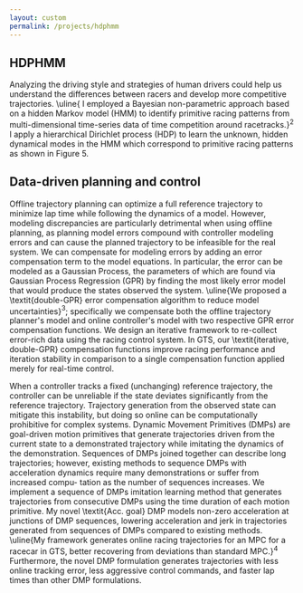 ```yaml
---
layout: custom
permalink: /projects/hdphmm
---
```



## HDPHMM
Analyzing the driving style and strategies of human drivers could help us understand the differences between racers and develop more competitive trajectories. \uline{ I employed a Bayesian non-parametric approach based on a hidden Markov model (HMM) to identify primitive racing patterns from multi-dimensional time\-series data of time competition around racetracks.}$^2$ I apply a hierarchical Dirichlet process (HDP) to learn the unknown, hidden dynamical modes in the HMM which correspond to  primitive racing patterns as shown in Figure 5.


## Data-driven planning and control
Offline trajectory planning can optimize a full reference trajectory to  minimize lap time while following the dynamics of a model. However,  modeling discrepancies are particularly detrimental when using offline planning, as planning model errors compound with controller modeling errors and can cause the planned trajectory to be infeasible for the real system.  We can compensate for modeling errors by adding an error compensation term to the model equations. In particular, the error can be modeled as a Gaussian Process, the parameters of which are found via Gaussian Process Regression (GPR) by finding the most likely error model that would produce the states observed the system. \uline{We proposed a \textit{double-GPR} error compensation algorithm to reduce model uncertainties}$^3$; specifically we compensate both the offline trajectory planner's model and online controller's model with two respective GPR error compensation functions. We design an iterative framework to re-collect error-rich data using the racing control system. In GTS, our \textit{iterative, double-GPR} compensation functions improve racing performance and iteration stability in comparison to a single compensation function applied merely for real-time control. 


When a controller tracks a fixed (unchanging) reference trajectory, the controller can be unreliable if the state
deviates significantly from the reference trajectory. Trajectory
generation from the observed state can mitigate this instability,
but doing so online can be computationally prohibitive for complex systems. Dynamic Movement Primitives (DMPs) are goal-driven motion
primitives that generate trajectories driven from the
current state to a demonstrated trajectory while imitating the
dynamics of the demonstration. Sequences of DMPs
joined together can describe long trajectories; however,
existing methods to sequence DMPs with acceleration dynamics
require many demonstrations or suffer from increased compu-
tation as the number of sequences increases. We implement a
sequence of DMPs imitation learning method that generates
trajectories from consecutive DMPs using the time duration of
each motion primitive. My novel \textit{Acc. goal} DMP 
models non-zero acceleration at junctions of DMP sequences,
lowering acceleration and jerk in trajectories generated
from sequences of DMPs compared to existing methods. \uline{My
framework generates online racing trajectories for an MPC for
a racecar in GTS, better
recovering from deviations than standard MPC.}$^4$ Furthermore,
the novel DMP formulation generates trajectories with less
online tracking error, less aggressive control commands, and
faster lap times than other DMP formulations.
